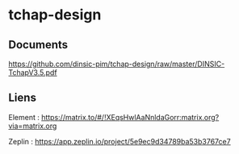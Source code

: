 # tchap-design

## Documents
https://github.com/dinsic-pim/tchap-design/raw/master/DINSIC-TchapV3.5.pdf


## Liens
Element : https://matrix.to/#/!XEqsHwlAaNnldaGorr:matrix.org?via=matrix.org

Zeplin : https://app.zeplin.io/project/5e9ec9d34789ba53b3767ce7
